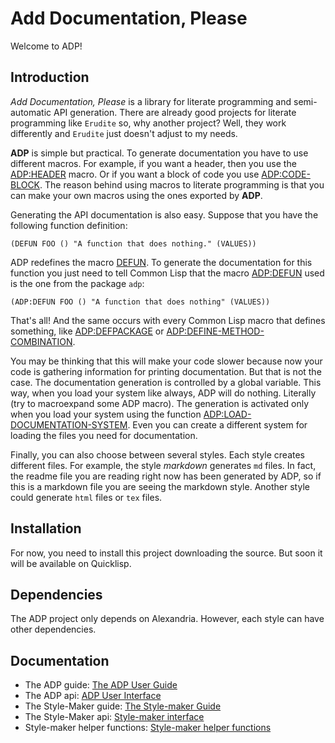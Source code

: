 # Add Documentation, Please

Welcome to ADP!

## Introduction

_Add Documentation, Please_ is a library for literate programming and semi-automatic API generation. There are already good projects for literate programming like `Erudite` so, why another project? Well, they work differently and `Erudite` just doesn't adjust to my needs.

**ADP** is simple but practical. To generate documentation you have to use different macros. For example, if you want a header, then you use the [ADP:HEADER](docs/user-api.md#macro-header) macro. Or if you want a block of code you use [ADP:CODE-BLOCK](docs/user-api.md#macro-code-block). The reason behind using macros to literate programming is that you can make your own macros using the ones exported by **ADP**.

Generating the API documentation is also easy. Suppose that you have the following function definition:

```
(DEFUN FOO () "A function that does nothing." (VALUES))
```

ADP redefines the macro [DEFUN](http://www.lispworks.com/reference/HyperSpec/Body/m_defun.htm). To generate the documentation for this function you just need to tell Common Lisp that the macro [ADP:DEFUN](docs/user-api.md#macro-defun) used is the one from the package `adp`:

```
(ADP:DEFUN FOO () "A function that does nothing" (VALUES))
```

That's all! And the same occurs with every Common Lisp macro that defines something, like [ADP:DEFPACKAGE](docs/user-api.md#macro-defpackage) or [ADP:DEFINE-METHOD-COMBINATION](docs/user-api.md#macro-define-method-combination).

You may be thinking that this will make your code slower because now your code is gathering information for printing documentation. But that is not the case. The documentation generation is controlled by a global variable. This way, when you load your system like always, ADP will do nothing. Literally (try to macroexpand some ADP macro). The generation is activated only when you load your system using the function [ADP:LOAD-DOCUMENTATION-SYSTEM](docs/user-api.md#function-load-documentation-system). Even you can create a different system for loading the files you need for documentation.

Finally, you can also choose between several styles. Each style creates different files. For example, the style _markdown_ generates `md` files. In fact, the readme file you are reading right now has been generated by ADP, so if this is a markdown file you are seeing the markdown style. Another style could generate `html` files or `tex` files.

## Installation

For now, you need to install this project downloading the source. But soon it will be available on Quicklisp.

## Dependencies

The ADP project only depends on Alexandria. However, each style can have other dependencies.

## Documentation

* The ADP guide: [The ADP User Guide](docs/user-guide.md#the-adp-user-guide)
* The ADP api: [ADP User Interface](docs/user-api.md#adp-user-interface)
* The Style-Maker guide: [The Style-maker Guide](docs/style-maker-guide.md#the-style-maker-guide)
* The Style-Maker api: [Style-maker interface](docs/style-maker-api.md#style-maker-interface)
* Style-maker helper functions: [Style-maker helper functions](docs/style-maker-help.md#style-maker-helper-functions)

